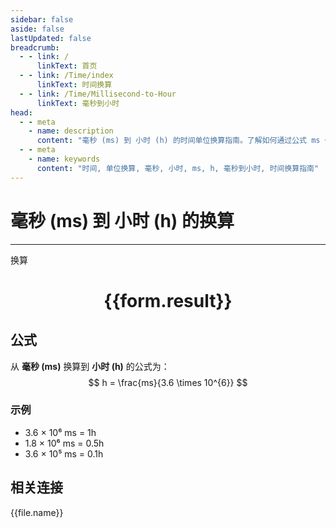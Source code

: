 ```yaml
---
sidebar: false
aside: false
lastUpdated: false
breadcrumb:
  - - link: /
      linkText: 首页
  - - link: /Time/index
      linkText: 时间换算
  - - link: /Time/Millisecond-to-Hour
      linkText: 毫秒到小时
head:
  - - meta
    - name: description
      content: "毫秒 (ms) 到 小时 (h) 的时间单位换算指南。了解如何通过公式 ms ÷ 3,600,000 换算为小时。"
  - - meta
    - name: keywords
      content: "时间, 单位换算, 毫秒, 小时, ms, h, 毫秒到小时, 时间换算指南"
---
```

# 毫秒 (ms) 到 小时 (h) 的换算

---
<script setup>
import { onMounted, reactive, inject, ref } from 'vue'
import { NButton,NForm ,NFormItem,NInput,NInputNumber,NSelect,NCard,useMessage,NGrid ,NGi  } from 'naive-ui'
import { defineClientComponent } from 'vitepress'
import { Time } from '../../files';

const convert = inject('convert')

const form = reactive({
  number: null,
  result: '',
})

const convertHandler = () => {
  if (form.number !== null && !isNaN(form.number)) {
    const convertedValue = parseFloat(form.number) / 3600000
    form.result = `${form.number}ms = ${convertedValue.toFixed(6)}h`
  } else {
    form.result = '请输入有效的数值。'
  }
}
</script>

<n-form size="large" :model="form">
  <n-form-item label="毫秒 (ms)">
    <n-input-number v-model:value="form.number" placeholder="输入毫秒" style="width: 100%" />
  </n-form-item>
  <n-form-item>
    <n-button type="info" @click="convertHandler" block>换算</n-button>
  </n-form-item>
</n-form>

<n-card  embedded :bordered="false" hoverable>
  <div  style="text-align:center">
    <h1>{{form.result}}</h1>
  </div>
</n-card>

## 公式

从 **毫秒 (ms)** 换算到 **小时 (h)** 的公式为：
$$ h = \frac{ms}{3.6 \times 10^{6}} $$

### 示例
- 3.6 × 10⁶ ms = 1h
- 1.8 × 10⁶ ms = 0.5h
- 3.6 × 10⁵ ms = 0.1h
## 相关连接
<n-grid x-gap="12" :cols="2">
  <n-gi v-for="(file, index) in Time" :key="index">
    <n-button
      text
      tag="a"
      :href="file.path"
      type="info"
    >
      {{file.name}}
    </n-button>
  </n-gi>
</n-grid>